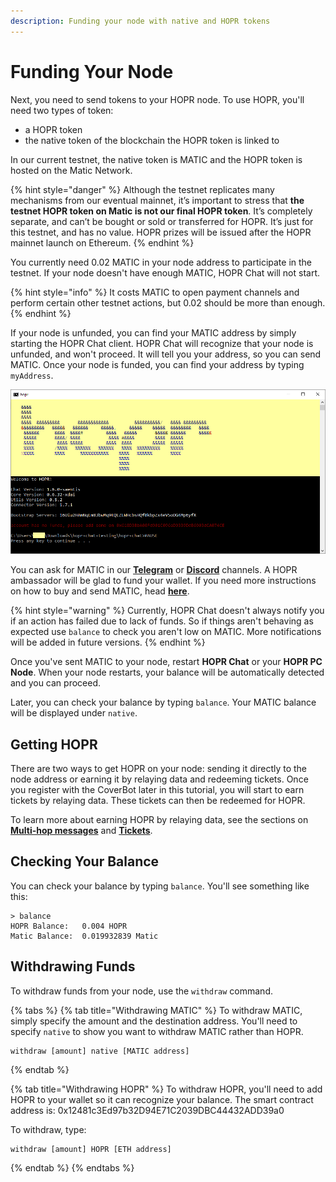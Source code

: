 ```yaml
---
description: Funding your node with native and HOPR tokens
---
```


# Funding Your Node

Next, you need to send tokens to your HOPR node. To use HOPR, you'll need two types of token:

* a HOPR token
* the native token of the blockchain the HOPR token is linked to

In our current testnet, the native token is MATIC and the HOPR token is hosted on the Matic Network.

{% hint style="danger" %}
Although the testnet replicates many mechanisms from our eventual mainnet, it’s important to stress that **the testnet HOPR token on Matic is not our final HOPR token**. It’s completely separate, and can’t be bought or sold or transferred for HOPR. It’s just for this testnet, and has no value. HOPR prizes will be issued after the HOPR mainnet launch on Ethereum.
{% endhint %}

You currently need 0.02 MATIC in your node address to participate in the testnet. If your node doesn't have enough MATIC, HOPR Chat will not start.

{% hint style="info" %}
It costs MATIC to open payment channels and perform certain other testnet actions, but 0.02 should be more than enough.
{% endhint %}

If your node is unfunded, you can find your MATIC address by simply starting the HOPR Chat client. HOPR Chat will recognize that your node is unfunded, and won't proceed. It will tell you your address, so you can send MATIC. Once your node is funded, you can find your address by typing `myAddress`.

![](../.gitbook/assets/no-funds%20%283%29%20%282%29%20%281%29%20%281%29%20%281%29%20%281%29%20%281%29%20%281%29%20%281%29.png)

You can ask for MATIC in our [**Telegram**](https://t.me/hoprnet) or [**Discord**](https://discord.gg/dEAWC4G) channels. A HOPR ambassador will be glad to fund your wallet. If you need more instructions on how to buy and send MATIC, head [**here**](../core-concepts/tokens/native-tokens.md#getting-xdai).

{% hint style="warning" %}
Currently, HOPR Chat doesn't always notify you if an action has failed due to lack of funds. So if things aren't behaving as expected use `balance` to check you aren't low on MATIC. More notifications will be added in future versions.
{% endhint %}

Once you've sent MATIC to your node, restart **HOPR Chat** or your **HOPR PC Node**. When your node restarts, your balance will be automatically detected and you can proceed.

Later, you can check your balance by typing `balance`. Your MATIC balance will be displayed under `native`.

## Getting HOPR

There are two ways to get HOPR on your node: sending it directly to the node address or earning it by relaying data and redeeming tickets. Once you register with the CoverBot later in this tutorial, you will start to earn tickets by relaying data. These tickets can then be redeemed for HOPR.

To learn more about earning HOPR by relaying data, see the sections on [**Multi-hop messages**](opening-and-closing-payment-channels.md) and [**Tickets**](redeeming-tickets.md).

## Checking Your Balance

You can check your balance by typing `balance`. You'll see something like this:

```text
> balance
HOPR Balance:   0.004 HOPR
Matic Balance:  0.019932839 Matic
```

## Withdrawing Funds

To withdraw funds from your node, use the `withdraw` command.

{% tabs %}
{% tab title="Withdrawing MATIC" %}
To withdraw MATIC, simply specify the amount and the destination address. You'll need to specify `native` to show you want to withdraw MATIC rather than HOPR.

```text
withdraw [amount] native [MATIC address]
```
{% endtab %}

{% tab title="Withdrawing HOPR" %}
To withdraw HOPR, you'll need to add HOPR to your wallet so it can recognize your balance. The smart contract address is: 0x12481c3Ed97b32D94E71C2039DBC44432ADD39a0

To withdraw, type:

```text
withdraw [amount] HOPR [ETH address]
```
{% endtab %}
{% endtabs %}

